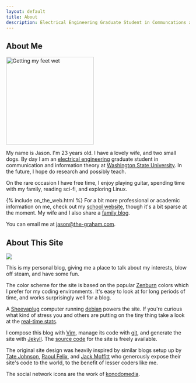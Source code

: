 ```yaml
---
layout: default
title: About
description: Electrical Engineering Graduate Student in Communcations and Info. Theory
---
```



## About Me ##

<a href="http://www.flickr.com/photos/jason_and_whittney/5089976799/" title="Getting my feet wet"><img class="img_right" src="http://farm5.static.flickr.com/4131/5089976799_ddb0b41c2d_m_d.jpg" width="240" alt="Getting my feet wet" /></a>

My name is Jason. I'm 23 years old. I have a lovely wife, and two small dogs. By day I am an [electrical engineering](http://www.eecs.wsu.edu/) graduate student in communication and information theory at [Washington State University](http://www.wsu.edu).  In the future, I hope do research and possibly teach.

On the rare occasion I have free time, I enjoy playing guitar, spending time with my family, reading sci-fi, and exploring Linux.

{% include on_the_web.html %}
For a bit more professional or academic information on me, check out my [school website][], though it's a bit sparse at the moment.  My wife and I also share a [family blog][].

[family blog]:http://www.graham-clan.net

You can email me at <a href='&#109;ail&#116;o&#58;jas&#111;n&#37;4&#48;th&#37;&#54;5%&#50;Dgra%&#54;8a&#109;&#46;&#99;om'>jas&#111;n&#64;th&#101;-gra&#104;am&#46;co&#109;</a>.

## About This Site ##

<img class="img_left" src="http://upload.wikimedia.org/wikipedia/commons/thumb/7/7b/SheevaPlug_with_external_drive_enclosure.jpg/300px-SheevaPlug_with_external_drive_enclosure.jpg" />

This is my personal blog, giving me a place to talk about my interests, blow off steam, and have some fun. 

The color scheme for the site is based on the popular [Zenburn][] colors which I prefer for my coding environments.  It's easy to look at for long periods of time, and works surprisingly well for a blog.

A [Sheevaplug][] computer running [debian][] powers the site.  If you're curious what kind of stress you and others are putting on the tiny thing take a look at the [real-time stats][].

I compose this blog with [Vim][], manage its code with [git][], and generate the site with [Jekyll][]. The [source code][] for the site is freely available.

The original site design was heavily inspired by similar blogs setup up by [Tate Johnson][], [Raoul Felix][], and [Jack Moffitt][] who generously expose their site's code to the world, to the benefit of lesser coders like me.

The social network icons are the work of [konodomedia][].


[SheevaPlug]:http://en.wikipedia.org/wiki/SheevaPlug
[debian]:http://www.debian.org/
[real-time stats]:/about/stats/

[Jekyll]:https://github.com/mojombo/jekyll
[Vim]:http://www.vim.org/
[git]:http://git-scm.cm
[source code]:http://code.graham-clan.net/blog/
[Linux]:http://en.wikipedia.org/wiki/Linux
[school website]:http://eecs.wsu.edu/~jgraham
[Zenburn]:http://slinky.imukuppi.org/zenburnpage/
[Tate Johnson]:http://tatey.com/about/
[Raoul Felix]:http://rfelix.com/about/
[Jack Moffitt]:http://metajack.im/about/
[konodomedia]:http://www.komodomedia.com/blog/2009/06/social-network-icon-pack/
